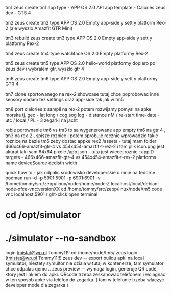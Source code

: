 tm1
zeus create tm1
app type - APP
OS 2.0 API
app template - Calories
zeus dev - GTS 4

tm2
zeus create tm2
type APP
OS 2.0
Empty
app-side y
sett y
platform Rex-2 (ale wyszlo Amazfit GTR Mini)

tm3 rebuild
zeus create tm3
type APP
OS 2.0
Empty
app-side y
sett y
platformy Rex-2

tm4
zeus create tm4
type watchface
OS 2.0
Empty
platformy Rex-2 

tm5
zeus create tm5
type APP
OS 2.0
hello-world
platformy dopiero po zeus dev i wybralem gtr, wyszlo gtr 4

tm6 
zeus create tm6
type APP
OS 2.0
Empty
app-side y
sett y
platformy GTR 4

tm7
clone sportowanego na rex-2 showcase
tutaj chce poprobowac inne sensory 
dodam tez settings oraz app-side tak jak w tm5

tm8 
port clalories z sampli na rex-2
potem rozwijamy pomysl na apke morska 
tj. 
geo - lat long / cog sog
log - distance nM / re-start
time-date - utc / local / PL - 3 zegarki na jacht




robie porownanie tm6 vs tm3 to sa wygenerowane app empty
tm6 na gtr 4 , tm3 na rex-2 , spisze roznice i potem sprobuje recznie wprowadzic takie roznice na bazie tm5 zeby dostac appke rex2
/assets - tutaj mam folder 466x466-amazfit-gtr-4 vs 454x454-amazfit-t-rez-2 i tam plik icon.png jest akurat taki sam 64x64 pixele
/app.json - tuta jest wiecej roznic :
appID 
targets - 466x466-amazfit-gtr-4 vs 454x454-amazfit-t-rex-2
platforms 
name deviceSource
dedisth width 



quick how to - jak odpalic srodowisko developerskie u mnie na fedorce
podman run -d -p 5901:5901 -p 6901:6901 -v /home/tommy/src/zepp/linux/node:/home/node:Z  localhost/local/debian-node-xfce-vnc:versionXX
cd /home/tommy/src/zepp/linux/node/tm5
code .
vnc localhost:5901
right-click open terminal
# cd /opt/simulator
# ./simulator --no-sandbox
login tmistat@wp.pl Tommy11!!
<via vnc>
cd /home/node/tm5/
zeus login (tmistat@wp.pl Tommy11!!)
zeus dev -- export buildu apki na local symulator, niestety symultor nie dziala w tutaj w kontenerze, tam symulator chce odpalac qemu ..
zeus preview -- wymaga login, generuje QR code, ktory jest linkiem do apki. QRcode trzeba zeskanowac telefonem i wciagnac w ten sposob apke via telefon do zegarka.
( tam w telefonie trzeba wlaczyc developer mode dla zegarka )







